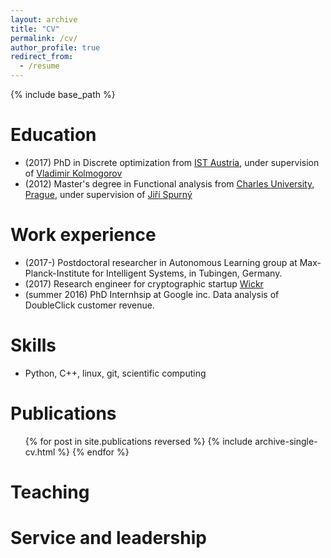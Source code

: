 ```yaml
---
layout: archive
title: "CV"
permalink: /cv/
author_profile: true
redirect_from:
  - /resume
---
```


{% include base_path %}


Education
======
* (2017) PhD in Discrete optimization from [IST Austria](https://ist.ac.at), under supervision of [Vladimir Kolmogorov](https://pub.ist.ac.at/~vnk/)
* (2012) Master's degree in Functional analysis from [Charles University, Prague](https://mff.cuni.cz/en), under supervision of [Jiří Spurný](http://www.karlin.mff.cuni.cz/~spurny/)

Work experience
======

* (2017-) Postdoctoral researcher in Autonomous Learning group at Max-Planck-Institute for Intelligent Systems, in Tubingen, Germany. 
* (2017) Research engineer for cryptographic startup [Wickr](wickr.com)
* (summer 2016) PhD Internhsip at Google inc. Data analysis of DoubleClick customer revenue.
  
Skills
======

* Python, C++, linux, git, scientific computing


Publications
======
  <ul>{% for post in site.publications reversed %}
    {% include archive-single-cv.html %}
  {% endfor %}</ul>
  
  
Teaching
======
  
Service and leadership
======
